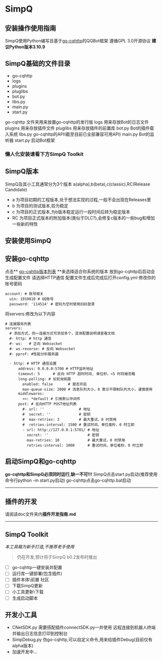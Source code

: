 # SimpQ #
## 安装操作使用指南 ##
SimpQ使用Python编写且基于[go-cqhttp](https://github.com/Mrs4s/go-cqhttp)的QQBot框架
遵循GPL 3.0开源协议
**建议Python版本3.10.9**



SimpQ基础的文件目录
-----------------
- go-cqhttp
- logs
- plugins
- pluglibs
- bot.py
- libs.py
- main.py
- start.py

go-cqhttp 文件夹用来放置go-cqhttp的发行版
logs 用来存放Bot的日志文件
plugins 用来存放插件文件
pluglibs 用来存放插件的前置库
bot.py Bot的插件载入系统
libs.py go-cqhttp的API(截至目前已全部兼容可用API)
main.py Bot的监听器
start.py 启动Bot框架

### 懒人化安装请看下方SimpQ Toolkit ###

SimpQ版本
--------------
SimpQ及其小工具通常分为3个版本
a(alpha),b(beta),c(classic),RC(Release Candidate)
- a  为项目初期的工程版本,处于想法实现的过程,一般不会出现在Releases里
- b  为项目的测试版本,较为稳定
- c  为项目的正式版本,为b版本稳定运行一段时间后转为稳定版本
- RC 为项目正式版本的附加版本(类似于DLC?),会修复c版本的一些bug和增加一些新的特性

## 安装使用SimpQ ##
安装go-cqhttp
--------------
点击** [go-cqhttp版本列表](https://github.com/Mrs4s/go-cqhttp/releases) **来选择适合你系统的版本
放到go-cqhttp后启动会生成配置文件
请选择HTTP通信
配置文件生成后完成后打开config.yml
修改你的账号密码
```
account: # 账号相关
  uin: 1919810 # QQ账号
  password: '114514' # 密码为空时使用扫码登录
```
将servers:修改为以下内容
```
# 连接服务列表
servers:
  # 添加方式，同一连接方式可添加多个，具体配置说明请查看文档
  #- http: # http 通信
  #- ws:   # 正向 Websocket
  #- ws-reverse: # 反向 Websocket
  #- pprof: #性能分析服务器

  - http: # HTTP 通信设置
      address: 0.0.0.0:5700 # HTTP监听地址
      timeout: 5      # 反向 HTTP 超时时间, 单位秒，<5 时将被忽略
      long-polling: # 长轮询拓展
        enabled: false       # 是否开启
        max-queue-size: 2000 # 消息队列大小，0 表示不限制队列大小，谨慎使用
      middlewares:
        <<: *default # 引用默认中间件
      post: # 反向HTTP POST地址列表
        #- url: ''                # 地址
        #  secret: ''             # 密钥
        #  max-retries: 3         # 最大重试，0 时禁用
        #  retries-interval: 1500 # 重试时间，单位毫秒，0 时立即
        - url: http://127.0.0.1:5701/ # 地址
          secret: ''                  # 密钥
          max-retries: 10             # 最大重试，0 时禁用
          retries-interval: 1000      # 重试时间，单位毫秒，0 时立即

```
启动SimpQ和go-cqhttp
-------------------
**go-cqhttp和SimpQ必须同时运行,缺一不可!!!**
SimpQ点击start.py启动(推荐使用命令行python -m start.py启动)
go-cqhttp点击go-cqhttp.bat启动
***
## 插件的开发 ##
请阅读doc文件夹内**插件开发指南.md**

***
## SimpQ Toolkit 
*本工具箱为新手打造,不推荐老手使用*
>仍在开发,预计将于SimpQ b0.2发布时推出
- [ ] go-cqhttp一键安装并配置 
- [ ] 运行库一键部署(包含插件)
- [ ] 插件本体\前置 社区
- [ ] 下载SimpQ更新
- [ ] 小工具更新\下载
- [ ] 生成启动脚本
## 开发小工具 ##
- CNetSDK.py 需要搭配插件connectSDK.py一并使用 远程连接到机器人终端并输出日志信息打印到控制台
- SimpDebug.py 伪go-cqhttp,可以自定义命令,用来给插件Debug(目前仅有alpha版本)
- 加速开发中...
